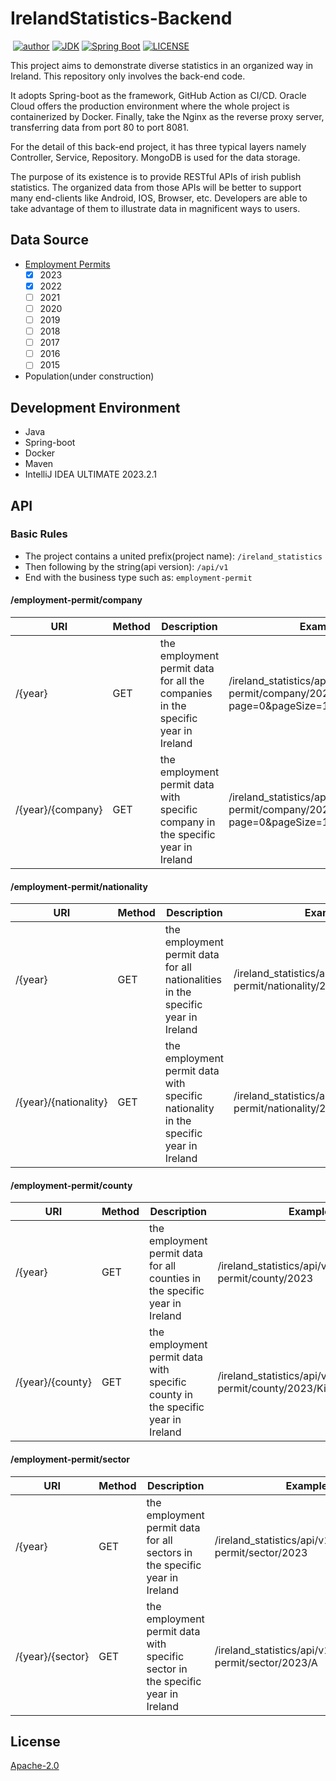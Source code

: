 # IrelandStatistics-Backend
<p>
<a href="https://img.shields.io/badge/statue-developing-yellow"><img alt="" src="https://img.shields.io/badge/statue-developing-yellow"/></a>
<a href="https://github.com/freestyletime"><img alt="author" src="https://img.shields.io/badge/author-Chris Chen-blue.svg"/></a>
<a href="https://www.oracle.com/technetwork/java/javase/downloads/index.html"><img alt="JDK" src="https://img.shields.io/badge/JDK-17-orange.svg"/></a>
<a href="https://docs.spring.io/spring-boot/docs/3.1.4.RELEASE/reference/html/"><img alt="Spring Boot" src="https://img.shields.io/badge/Spring Boot-3.1.4.RELEASE-brightgreen.svg"/></a>
<a href="https://github.com/freestyletime/IrelandStatistics-Backend/blob/main/LICENSE"><img alt="LICENSE" src="https://img.shields.io/github/license/freestyletime/IrelandStatistics-Backend.svg"/></a>
</p>
This project aims to demonstrate diverse statistics in an organized way in Ireland.
This repository only involves the back-end code. 

It adopts Spring-boot as the framework, GitHub Action as CI/CD. 
Oracle Cloud offers the production environment where the whole project is containerized by Docker.
Finally, take the Nginx as the reverse proxy server, transferring data from port 80 to port 8081.

For the detail of this back-end project, it has three typical layers namely
Controller, Service, Repository. MongoDB is used for the data storage.

The purpose of its existence is to provide RESTful APIs of irish publish statistics. 
The organized data from those APIs will be better to support many end-clients
like Android, IOS, Browser, etc. Developers are able to take advantage of them
to illustrate data in magnificent ways to users.

## Data Source
* [Employment Permits](https://enterprise.gov.ie/en/what-we-do/workplace-and-skills/employment-permits/statistics/)
  - [x] 2023
  - [x] 2022
  - [ ] 2021
  - [ ] 2020
  - [ ] 2019
  - [ ] 2018
  - [ ] 2017
  - [ ] 2016
  - [ ] 2015
* Population(under construction)

## Development Environment
* Java
* Spring-boot
* Docker
* Maven
* IntelliJ IDEA ULTIMATE 2023.2.1

## API

### Basic Rules
* The project contains a united prefix(project name): `/ireland_statistics`
* Then following by the string(api version): `/api/v1`
* End with the business type such as: `employment-permit`

#### /employment-permit/company
| URI                    | Method | Description                                                                           | Example                                                                             |
|------------------------|--------|---------------------------------------------------------------------------------------|-------------------------------------------------------------------------------------|
| /{year}                | GET    | the employment permit data for all the companies in the specific year in Ireland | /ireland_statistics/api/v1/employment-permit/company/2023?page=0&pageSize=10        |
| /{year}/{company} | GET    | the employment permit data with specific company in the specific year in Ireland | /ireland_statistics/api/v1/employment-permit/company/2023/google?page=0&pageSize=10 |

#### /employment-permit/nationality
| URI   | Method | Description                                                                                  | Example                                                             |
|-------|--------|----------------------------------------------------------------------------------------------|---------------------------------------------------------------------|
|/{year}| GET    | the employment permit data for all nationalities in the specific year in Ireland     | /ireland_statistics/api/v1/employment-permit/nationality/2023       |
|/{year}/{nationality}| GET    | the employment permit data with specific nationality in the specific year in Ireland | /ireland_statistics/api/v1/employment-permit/nationality/2023/Japan |

#### /employment-permit/county
| URI   | Method | Description                                                                                         | Example                                                          |
|-------|--------|---------------------------------------------------------------------------------------------|------------------------------------------------------------------|
|/{year}| GET    | the employment permit data for all counties in the specific year in Ireland         | /ireland_statistics/api/v1/employment-permit/county/2023         |
|/{year}/{county}| GET    | the employment permit data with specific county in the specific year in Ireland     | /ireland_statistics/api/v1/employment-permit/county/2023/Kildare |

#### /employment-permit/sector
| URI              | Method | Description                                                                     | Example                                                    |
|------------------|--------|---------------------------------------------------------------------------------|------------------------------------------------------------|
| /{year}          | GET    | the employment permit data for all sectors in the specific year in Ireland      | /ireland_statistics/api/v1/employment-permit/sector/2023   |
| /{year}/{sector} | GET    | the employment permit data with specific sector in the specific year in Ireland | /ireland_statistics/api/v1/employment-permit/sector/2023/A |


## License

[Apache-2.0](http://opensource.org/licenses/Apache-2.0)

